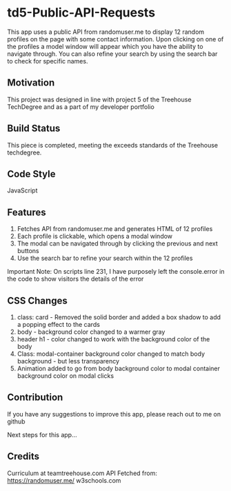 # td5-Public-API-Requests
This app uses a public API from randomuser.me to display 12 random profiles on the page with some contact information. Upon clicking on one of the profiles a model window will appear which you have the ability to navigate through. You can also refine your search by using the search bar to check for specific names.

## Motivation 

This project was designed in line with project 5 of the Treehouse TechDegree and as a part of my developer portfolio

## Build Status

This piece is completed, meeting the exceeds standards of the Treehouse techdegree.

## Code Style

JavaScript

## Features 
1. Fetches API from randomuser.me and generates HTML of 12 profiles
2. Each profile is clickable, which opens a modal window
3. The modal can be navigated through by clicking the previous and next buttons
4. Use the search bar to refine your search within the 12 profiles

Important Note: On scripts line 231, I have purposely left the console.error in the code to show visitors the details of the error


## CSS Changes
1. class: card - Removed the solid border and added a box shadow to add a popping effect to the cards
2. body - background color changed to a warmer gray
3. header h1 - color changed to work with the background color of the body
4. Class: modal-container background color changed to match body background - but less transparency
5. Animation added to go from body background color to modal container background color on modal clicks

## Contribution

If you have any suggestions to improve this app, please reach out to me on github

Next steps for this app...

## Credits 
Curriculum at teamtreehouse.com
API Fetched from: https://randomuser.me/
w3schools.com



